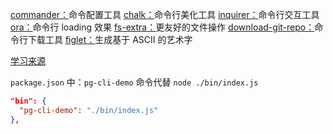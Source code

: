 [commander：](https://github.com/tj/commander.js/blob/master/Readme_zh-CN.md0)命令配置工具
[chalk：](https://github.com/chalk/chalk)命令行美化工具
[inquirer：](https://github.com/SBoudrias/Inquirer.js)命令行交互工具
[ora：](https://github.com/sindresorhus/ora)命令行 loading 效果
[fs-extra：](https://github.com/jprichardson/node-fs-extra)更友好的文件操作
[download-git-repo：](https://gitlab.com/flippidippi/download-git-repo)命令行下载工具
[figlet：](https://github.com/patorjk/figlet.js)生成基于 ASCII 的艺术字


[学习来源](https://juejin.cn/post/7077717940941881358)


`package.json` 中：`pg-cli-demo` 命令代替 `node ./bin/index.js`
```json
"bin": {
  "pg-cli-demo": "./bin/index.js"
},
```